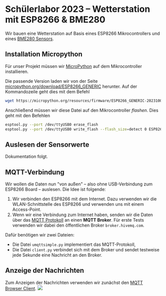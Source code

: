 # Schülerlabor 2023 – Wetterstation mit ESP8266 & BME280
Wir bauen eine Wetterstation auf Basis eines ESP8266 Mikrocontrollers und eines [BME280 Sensors](https://www.bosch-sensortec.com/products/environmental-sensors/humidity-sensors-bme280/).

## Installation Micropython
Für unser Projekt müssen wir [MicroPython](https://micropython.org) auf dem Mikrocontroller installieren.

Die passende Version laden wir von der Seite
[micropython.org/download/ESP8266_GENERIC](https://micropython.org/download/ESP8266_GENERIC)
herunter. Auf der Kommandozeile geht dies mit dem Befehl
```bash
wget https://micropython.org/resources/firmware/ESP8266_GENERIC-20231005-v1.21.0.bin
```

Anschließend müssen wir diese Datei auf den Mikrocontroller *flashen*. Dies geht mit den Befehlen
```bash
esptool.py --port /dev/ttyUSB0 erase_flash
esptool.py --port /dev/ttyUSB0 write_flash --flash_size=detect 0 ESP8266_GENERIC-20231005-v1.21.0.bin
```


## Auslesen der Sensorwerte
Dokumentation folgt.

## MQTT-Verbindung
Wir wollen die Daten nun "von außen" – also ohne USB-Verbindung zum ESP8266 Board – auslesen.
Die Idee ist folgende:
1. Wir verbinden den ESP8266 mit dem Internet. Dazu verwenden wir die WLAN-Schnittstelle des ESP8266 und verwenden uns mit einem Access-Point.
2. Wenn wir eine Verbindung zum Internet haben, senden wir die Daten über das [MQTT Protokoll](https://de.wikipedia.org/wiki/MQTT) an einen **MQTT Broker**.
   Für erste Tests verwenden wir dabei den öffentlichen Broker `broker.hivemq.com`.

Dafür benötigen wir zwei Dateien:
- Die Datei `umqttsimple.py` implementiert das MQTT-Protokoll,
- Die Datei `client.py` verbindet sich mit dem Broker und sendet testweise jede Sekunde eine Nachricht an den Broker.

## Anzeige der Nachrichten
Zum Anzeigen der Nachrichten verwenden wir zunächst den [MQTT Browser Client](http://www.hivemq.com/demos/websocket-client/).
![](https://www.hivemq.com/img/mqtt-websocket-client.gif)
